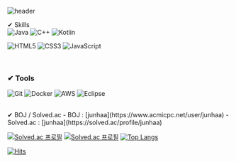 
![header](https://capsule-render.vercel.app/api?type=waving&color=7396CF&height=240&section=header&text=Hi,%20I'm%20Junha%20(●’◡’●)ﾉ&fontSize=36&animation=twinkling&fontAlignY=36)

 ✔ Skills
 <br>
![Java](https://img.shields.io/badge/java-%23ED8B00.svg?style=for-the-badge&logo=java&logoColor=white)
![C++](https://img.shields.io/badge/c++-%2300599C.svg?style=for-the-badge&logo=c%2B%2B&logoColor=white)
![Kotlin](https://img.shields.io/badge/kotlin-%237F52FF.svg?style=for-the-badge&logo=kotlin&logoColor=white)

![HTML5](https://img.shields.io/badge/html5-%23E34F26.svg?style=for-the-badge&logo=html5&logoColor=white)
![CSS3](https://img.shields.io/badge/css3-%231572B6.svg?style=for-the-badge&logo=css3&logoColor=white)
![JavaScript](https://img.shields.io/badge/javascript-%23323330.svg?style=for-the-badge&logo=javascript&logoColor=%23F7DF1E)


<br>

### ✔ Tools
![Git](https://img.shields.io/badge/git-%23F05033.svg?style=for-the-badge&logo=git&logoColor=white)
![Docker](https://img.shields.io/badge/docker-%230db7ed.svg?style=for-the-badge&logo=docker&logoColor=white)
![AWS](https://img.shields.io/badge/AWS-%23FF9900.svg?style=for-the-badge&logo=amazon-aws&logoColor=white)
![Eclipse](https://img.shields.io/badge/Eclipse-FE7A16.svg?style=for-the-badge&logo=Eclipse&logoColor=white)

<br>
✔ BOJ / Solved.ac
- BOJ : [junhaa](https://www.acmicpc.net/user/junhaa)
- Solved.ac : [junhaa](https://solved.ac/profile/junhaa)

[![Solved.ac
프로필](http://mazassumnida.wtf/api/v2/generate_badge?boj=junhaa)](https://solved.ac/junhaa)
[![Solved.ac 프로필](http://mazandi.herokuapp.com/api?handle=junhaa)](https://solved.ac/junhaa/)
[![Top Langs](https://github-readme-stats.vercel.app/api/top-langs/?username=junhaa)](https://github.com/anuraghazra/github-readme-stats)

[![Hits](https://hits.seeyoufarm.com/api/count/incr/badge.svg?url=https%3A%2F%2Fgithub.com%2Fjunhaa&count_bg=%23535353&title_bg=%23B6B6B6&icon=github.svg&icon_color=%23FFFFFF&title=hits&edge_flat=false)](https://hits.seeyoufarm.com)


